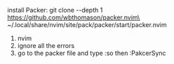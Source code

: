 install Packer: 
git clone --depth 1 https://github.com/wbthomason/packer.nvim\
 ~/.local/share/nvim/site/pack/packer/start/packer.nvim

1. nvim 
2. ignore all the errors 
3. go to the packer file and type :so then :PakcerSync


